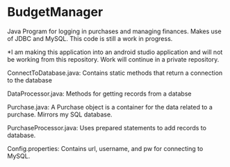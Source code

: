 # BudgetManager
Java Program for logging in purchases and managing finances. Makes use of JDBC and MySQL. This code is still a work in progress. 

*I am making this application into an android studio application and will not be working from this repository.  Work will continue in a private repository.
 
 
 ConnectToDatabase.java: Contains static methods that return a connection to the database
 
 DataProcessor.java: Methods for getting records from a databse
 
 Purchase.java: A Purchase object is a container for the data related to a purchase.  Mirrors my SQL database.
 
 PurchaseProcessor.java: Uses prepared statements to add records to database.
 
 Config.properties: Contains url, username, and pw for connecting to MySQL.



	
